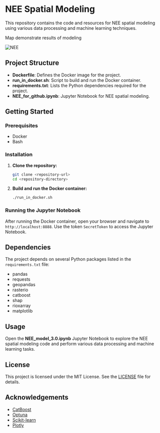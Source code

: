 # NEE Spatial Modeling

This repository contains the code and resources for NEE spatial modeling using various data processing and machine learning techniques.

Map demonstrate results of modeling

![NEE](/plots/SOME_MAP.png)

## Project Structure

- **Dockerfile**: Defines the Docker image for the project.
- **run_in_docker.sh**: Script to build and run the Docker container.
- **requirements.txt**: Lists the Python dependencies required for the project.
- **NEE_for_github.ipynb**: Jupyter Notebook for NEE spatial modeling.



## Getting Started

### Prerequisites

- Docker
- Bash

### Installation

1. **Clone the repository:**
    ```bash
    git clone <repository-url>
    cd <repository-directory>
    ```

2. **Build and run the Docker container:**
    ```bash
    ./run_in_docker.sh
    ```

### Running the Jupyter Notebook

After running the Docker container, open your browser and navigate to `http://localhost:8888`. Use the token `SecretToken` to access the Jupyter Notebook.

## Dependencies

The project depends on several Python packages listed in the `requirements.txt` file:

- pandas
- requests
- geopandas
- rasterio
- catboost
- shap
- rioxarray
- matplotlib

## Usage

Open the **NEE_model_3.0.ipynb** Jupyter Notebook to explore the NEE spatial modeling code and perform various data processing and machine learning tasks.

## License

This project is licensed under the MIT License. See the [LICENSE](LICENSE) file for details.

## Acknowledgements

- [CatBoost](https://catboost.ai/)
- [Optuna](https://optuna.org/)
- [Scikit-learn](https://scikit-learn.org/)
- [Plotly](https://plotly.com/)
